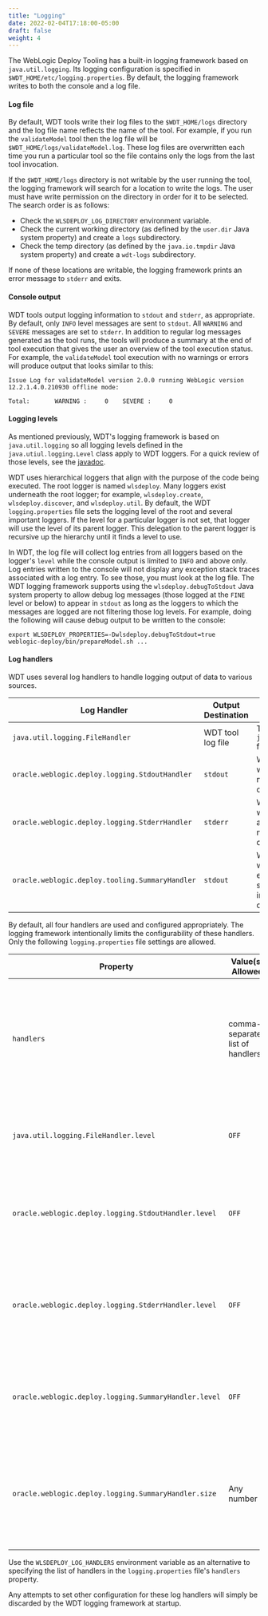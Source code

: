```yaml
---
title: "Logging"
date: 2022-02-04T17:18:00-05:00
draft: false
weight: 4
---
```


The WebLogic Deploy Tooling has a built-in logging framework based on `java.util.logging`.  Its logging configuration
is specified in `$WDT_HOME/etc/logging.properties`.  By default, the logging framework writes to both the console and
a log file.

#### Log file
By default, WDT tools write their log files to the `$WDT_HOME/logs` directory and the log file name reflects the name of the tool.
For example, if you run the `validateModel` tool then the log file will be `$WDT_HOME/logs/validateModel.log`.  These
log files are overwritten each time you run a particular tool so the file contains only the logs from the last tool
invocation.

If the `$WDT_HOME/logs` directory is not writable by the user running the tool, the logging framework will search for
a location to write the logs.  The user must have write permission on the directory in order for it to be selected.
The search order is as follows:

- Check the `WLSDEPLOY_LOG_DIRECTORY` environment variable.
- Check the current working directory (as defined by the `user.dir` Java system property) and create a `logs` subdirectory.
- Check the temp directory (as defined by the `java.io.tmpdir` Java system property) and create a `wdt-logs` subdirectory.

If none of these locations are writable, the logging framework prints an error message to `stderr` and exits.

#### Console output
WDT tools output logging information to `stdout` and `stderr`, as appropriate.  By default, only `INFO` level messages
are sent to `stdout`.  All `WARNING` and `SEVERE` messages are set to `stderr`.  In addition to regular log messages
generated as the tool runs, the tools will produce a summary at the end of tool execution that gives the user an
overview of the tool execution status.  For example, the `validateModel` tool execution with no warnings or errors will
produce output that looks similar to this:

```
Issue Log for validateModel version 2.0.0 running WebLogic version 12.2.1.4.0.210930 offline mode:

Total:       WARNING :     0    SEVERE :     0
```

#### Logging levels
As mentioned previously, WDT's logging framework is based on `java.util.logging` so all logging levels defined in
the `java.utiul.logging.Level` class apply to WDT loggers.  For a quick review of those levels, see the
[javadoc](https://docs.oracle.com/javase/8/docs/api/java/util/logging/Level.html).

WDT uses hierarchical loggers that align with the purpose of the code being executed.  The root logger is named `wlsdeploy`.
Many loggers exist underneath the root logger; for example, `wlsdeploy.create`, `wlsdeploy.discover`, and `wlsdeploy.util`.
By default, the WDT `logging.properties` file sets the logging level of the root and several important loggers.  If the
level for a particular logger is not set, that logger will use the level of its parent logger.  This delegation to the
parent logger is recursive up the hierarchy until it finds a level to use. 

In WDT, the log file will collect log entries from all loggers based on the logger's `level` while the console output
is limited to `INFO` and above only.  Log entries written to the console will not display any exception stack traces
associated with a log entry.  To see those, you must look at the log file.  The WDT logging framework supports using the
`wlsdeploy.debugToStdout` Java system property to allow debug log messages (those logged at the `FINE` level or below)
to appear in `stdout` as long as the loggers to which the messages are logged are not filtering those log levels.  For
example, doing the following will cause debug output to be written to the console:

```
export WLSDEPLOY_PROPERTIES=-Dwlsdeploy.debugToStdout=true
weblogic-deploy/bin/prepareModel.sh ...
```

#### Log handlers
WDT uses several log handlers to handle logging output of data to various sources.

 | Log Handler | Output Destination | Description                                                                      |
 | ----------- |----------------------------------------------------------------------------------| ----------- |
 | `java.util.logging.FileHandler` | WDT tool log file | The standard `java.util.logging` file handler.                                   |
 | `oracle.weblogic.deploy.logging.StdoutHandler` | `stdout` | WDT handler that writes `INFO` level messages to the console.                    |
 | `oracle.weblogic.deploy.logging.StderrHandler` | `stderr` | WDT handler that writes `WARNING` and `SEVERE` level messages to the console.    |
 | `oracle.weblogic.deploy.tooling.SummaryHandler` | `stdout` | WDT handler that writes the tool's execution summary information to the console. |

By default, all four handlers are used and configured appropriately.  The logging framework intentionally limits the
configurability of these handlers.  Only the following `logging.properties` file settings are allowed.

 | Property                                           | Value(s) Allowed                 | Behavior When Set                                                                                                    |
 |----------------------------------|----------------------------------------------------------------------------------------------------------------------| ---------------------------------------------------------------|
 | `handlers` | comma-separated list of handlers | The list of handlers to use (removing a handler from the list is the same as setting its `level` property to `OFF`). |
 | `java.util.logging.FileHandler.level`                | `OFF`                            | No logging output will be saved in the log file.                                                                     |
 | `oracle.weblogic.deploy.logging.StdoutHandler.level` | `OFF`                            | No `INFO` level logging output will be written to the console.                                                       |
 | `oracle.weblogic.deploy.logging.StderrHandler.level` | `OFF`                            | No `WARNING` or `ERROR` level logging output will be written to the console.                                         |
 | `oracle.weblogic.deploy.logging.SummaryHandler.level` | `OFF`                            | No tool execution summary output will be written to the console.                                                     |
 | `oracle.weblogic.deploy.logging.SummaryHandler.size` | Any number                       | Limits the number of memory-buffered `WARNING` and `ERROR` log records (default is 3000).                            |

Use the `WLSDEPLOY_LOG_HANDLERS` environment variable as an alternative to specifying the list of handlers in the
`logging.properties` file's `handlers` property.

Any attempts to set other configuration for these log handlers will simply be discarded by the WDT logging framework at startup.
